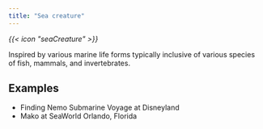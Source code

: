 ```yaml
---
title: "Sea creature"
---
```


<i class="bigIcon">{{< icon "seaCreature" >}}</i>


Inspired by various marine life forms typically inclusive of various species of fish, mammals, and invertebrates.

## Examples
* Finding Nemo Submarine Voyage at Disneyland
* Mako at SeaWorld Orlando, Florida